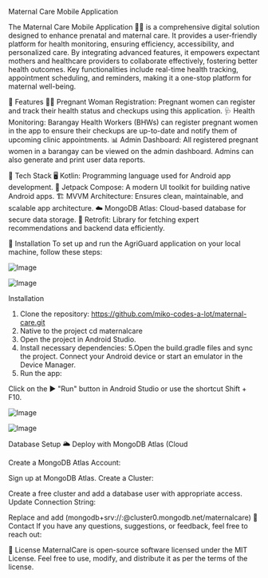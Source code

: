 Maternal Care Mobile Application

The Maternal Care Mobile Application 🤰📱 is a comprehensive digital solution designed to enhance prenatal and maternal care. It provides a user-friendly platform for health monitoring, ensuring efficiency, accessibility, and personalized care. By integrating advanced features, it empowers expectant mothers and healthcare providers to collaborate effectively, fostering better health outcomes. Key functionalities include real-time health tracking, appointment scheduling, and reminders, making it a one-stop platform for maternal well-being.

🌟 Features
👩‍🍼 Pregnant Woman Registration: Pregnant women can register and track their health status and checkups using this application.
🩺 Health Monitoring: Barangay Health Workers (BHWs) can register pregnant women in the app to ensure their checkups are up-to-date and notify them of upcoming clinic appointments.
📊 Admin Dashboard: All registered pregnant women in a barangay can be viewed on the admin dashboard. Admins can also generate and print user data reports.

🚀 Tech Stack
🖥️ Kotlin: Programming language used for Android app development.
🎨 Jetpack Compose: A modern UI toolkit for building native Android apps.
🏗️ MVVM Architecture: Ensures clean, maintainable, and scalable app architecture.
☁️ MongoDB Atlas: Cloud-based database for secure data storage.
🔗 Retrofit: Library for fetching expert recommendations and backend data efficiently.

📲 Installation To set up and run the AgriGuard application on your local machine, follow these steps:

![Image](https://github.com/user-attachments/assets/6caed6df-fa42-4649-811b-933d0b7476f1)

![Image](https://github.com/user-attachments/assets/549f4db1-045a-4e6b-877d-e4841cbaf338)

Installation
1. Clone the repository:
https://github.com/miko-codes-a-lot/maternal-care.git
2. Native to the project cd maternalcare
3. Open the project in Android Studio.
4. Install necessary dependencies:
5.Open the build.gradle files and sync the project. Connect your Android device or start an emulator in the Device Manager.
6. Run the app:

Click on the ▶️ "Run" button in Android Studio or use the shortcut Shift + F10.

![Image](https://github.com/user-attachments/assets/fb492006-efee-44e5-b965-9f60569406a7)

![Image](https://github.com/user-attachments/assets/00881305-039e-4ff4-a009-e113391bd091)

Database Setup
🌥️ Deploy with MongoDB Atlas (Cloud

Create a MongoDB Atlas Account:

Sign up at MongoDB Atlas.
Create a Cluster:

Create a free cluster and add a database user with appropriate access.
Update Connection String:

Replace and add (mongodb+srv://:@cluster0.mongodb.net/maternalcare)
📧 Contact If you have any questions, suggestions, or feedback, feel free to reach out:

📄 License MaternalCare is open-source software licensed under the MIT License. Feel free to use, modify, and distribute it as per the terms of the license.
